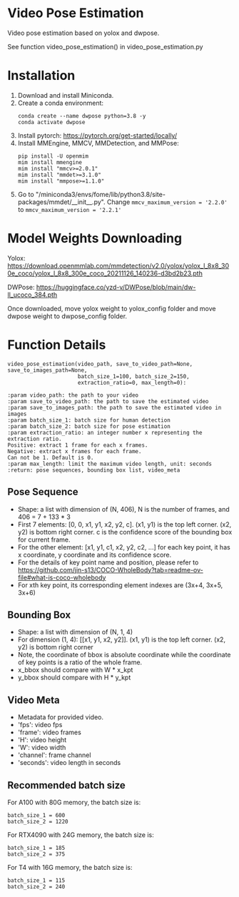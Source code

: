 # Video Pose Estimation

Video pose estimation based on yolox and dwpose.

See function video_pose_estimation() in video_pose_estimation.py

# Installation
1. Download and install Miniconda.
2. Create a conda environment:
    ```
    conda create --name dwpose python=3.8 -y
    conda activate dwpose
    ```
3. Install pytorch: https://pytorch.org/get-started/locally/
4. Install MMEngine, MMCV, MMDetection, and MMPose:
    ```
    pip install -U openmim
    mim install mmengine
    mim install "mmcv>=2.0.1"
    mim install "mmdet>=3.1.0"
    mim install "mmpose>=1.1.0"
    ```
5. Go to "/miniconda3/envs/fome/lib/python3.8/site-packages/mmdet/\_\_init__.py". 
   Change `mmcv_maximum_version = '2.2.0'` to `mmcv_maximum_version = '2.2.1'`

# Model Weights Downloading
Yolox: https://download.openmmlab.com/mmdetection/v2.0/yolox/yolox_l_8x8_300e_coco/yolox_l_8x8_300e_coco_20211126_140236-d3bd2b23.pth

DWPose: https://huggingface.co/yzd-v/DWPose/blob/main/dw-ll_ucoco_384.pth

Once downloaded, move yolox weight to yolox_config folder and move dwpose weight to dwpose_config folder.


# Function Details
    video_pose_estimation(video_path, save_to_video_path=None, save_to_images_path=None,
                          batch_size_1=100, batch_size_2=150,
                          extraction_ratio=0, max_length=0):

    :param video_path: the path to your video
    :param save_to_video_path: the path to save the estimated video
    :param save_to_images_path: the path to save the estimated video in images
    :param batch_size_1: batch size for human detection
    :param batch_size_2: batch size for pose estimation
    :param extraction_ratio: an integer number x representing the extraction ratio.
    Positive: extract 1 frame for each x frames.
    Negative: extract x frames for each frame.
    Can not be 1. Default is 0.
    :param max_length: limit the maximum video length, unit: seconds
    :return: pose sequences, bounding box list, video_meta


## Pose Sequence

- Shape: a list with dimension of (N, 406), N is the number of frames, and 406 = 7 + 133 * 3
- First 7 elements: [0, 0, x1, y1, x2, y2, c]. (x1, y1) is the 
  top left corner. (x2, y2) is bottom right corner. c is the confidence
  score of the bounding box for current frame.
- For the other element: [x1, y1, c1, x2, y2, c2, ...] for each key point, it has x coordinate,
  y coordinate and its confidence score. 
- For the details of key point name and position, please refer to https://github.com/jin-s13/COCO-WholeBody?tab=readme-ov-file#what-is-coco-wholebody
- For xth key point, its corresponding element indexes are (3x+4, 3x+5, 3x+6)


## Bounding Box 

- Shape: a list with dimension of (N, 1, 4)
- For dimension (1, 4): [[x1, y1, x2, y2]]. (x1, y1) is the 
  top left corner. (x2, y2) is bottom right corner
- Note, the coordinate of bbox is absolute coordinate while
  the coordinate of key points is a ratio of the whole frame.
- x_bbox should compare with W * x_kpt
- y_bbox should compare with H * y_kpt


## Video Meta

- Metadata for provided video.
- 'fps': video fps
- 'frame': video frames
- 'H': video height
- 'W': video width
- 'channel': frame channel
- 'seconds': video length in seconds


## Recommended batch size
For A100 with 80G memory, the batch size is:

    batch_size_1 = 600
    batch_size_2 = 1220

For RTX4090 with 24G memory, the batch size is:

    batch_size_1 = 185
    batch_size_2 = 375

For T4 with 16G memory, the batch size is:

    batch_size_1 = 115
    batch_size_2 = 240